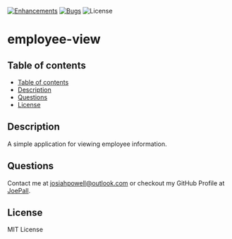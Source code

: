 [![Enhancements](https://img.shields.io/github/issues/JoePall/employee-view/enhancement.svg)](https://github.com/JoePall/employee-view/issues?q=is%3Aopen+is%3Aissue+label%3Aenhancement+sort%3Areactions-%2B1-desc)
[![Bugs](https://img.shields.io/github/issues/JoePall/employee-view/bug.svg)](https://github.com/JoePall/employee-view/issues?utf8=✓&q=is%3Aissue+is%3Aopen+label%3Abug)
![License](https://img.shields.io/badge/License-MIT%20License-green?style=flat-square.svg)

# employee-view

## Table of contents

<!--ts-->
* [Table of contents](#table-of-contents)
* [Description](#description)
* [Questions](#questions)
* [License](#license)
<!--te-->

## Description

<p>A simple application for viewing employee information.</p>

## Questions

<p>Contact me at <a href="mailto:josiahpowell@outlook.com">josiahpowell@outlook.com</a> or checkout my GitHub Profile at <a href="https://github.com/JoePall">JoePall</a>.</p>

## License

<p>MIT License</p>


